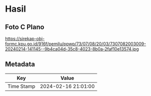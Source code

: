# Hasil

## Foto C Plano

https://sirekap-obj-formc.kpu.go.id/916f/pemilu/ppwp/73/07/08/20/03/7307082003009-20240214-141145--9b4ca04d-35c8-4023-8b0a-2faf10e13574.jpg


## Metadata

| Key        | Value               |
| ---------- | ------------------- |
| Time Stamp | 2024-02-16 21:01:00 |



